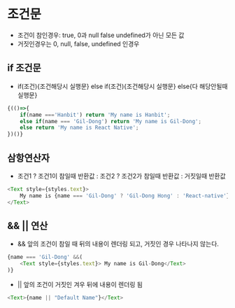 # 조건문
- 조건이 참인경우:  true, 0과 null false undefined가 아닌 모든 값
- 거짓인경우는 0, null, false, undefined 인경우
## if 조건문
- if(조건){조건해당시 실행문} else if(조건){조건해당시 실행문} else{다 해당안될때 실행문}
```js
{(()=>{
    if(name ==='Hanbit') return 'My name is Hanbit';
    else if(name === 'Gil-Dong') return 'My name is Gil-Dong';
    else return 'My name is React Native';
})()}
```
## 삼항연산자
- 조건1 ? 조건1이 참일때 반환값 : 조건2 ? 조건2가 참일때 반환값 : 거짓일때 반환값
```js
<Text style={styles.text}>
    My name is {name === 'Gil-Dong' ? 'Gil-Dong Hong' : 'React-native'}
</Text>
```
## && || 연산
- &&  앞의 조건이 참일 때 뒤의 내용이 렌더링 되고, 거짓인 경우 나타나지 않는다.
```js
{name === 'Gil-Dong' &&(
    <Text style={styles.text}> My name is Gil-Dong</Text>
)}
```
- ||  앞의 조건이 거짓인 겨우 뒤에 내용이 렌더링 됨
```js
<Text>{name || "Default Name"}</Text>
```